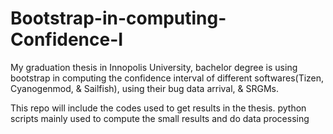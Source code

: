 # Bootstrap-in-computing-Confidence-I
My graduation thesis in Innopolis University, bachelor degree is using bootstrap in computing the confidence interval of different softwares(Tizen, Cyanogenmod, &amp; Sailfish), using their bug data arrival, &amp; SRGMs.

This repo will include the codes used to get results in the thesis. python scripts mainly used to compute the small results and do data processing
